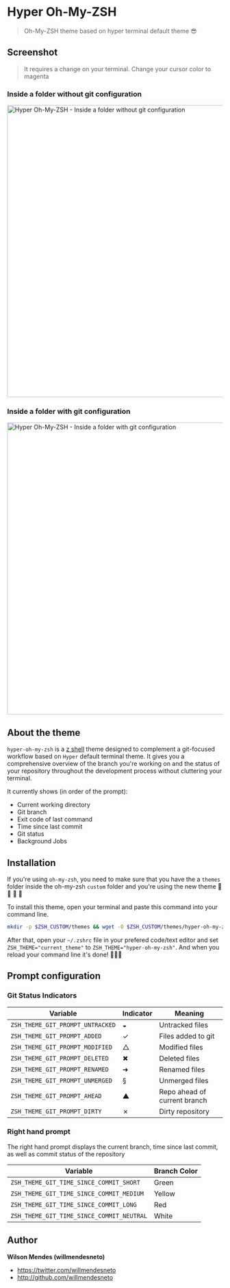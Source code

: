 # Hyper Oh-My-ZSH

> Oh-My-ZSH theme based on hyper terminal default theme 😎 


## Screenshot

> It requires a change on your terminal. Change your cursor color to magenta


### Inside a folder without git configuration

<img width="682" alt="Hyper Oh-My-ZSH - Inside a folder without git configuration" src="https://user-images.githubusercontent.com/1252570/43366463-d48d9f68-9381-11e8-9871-9166c6c29da6.png">

### Inside a folder with git configuration

<img width="682" alt="Hyper Oh-My-ZSH - Inside a folder with git configuration" src="https://user-images.githubusercontent.com/1252570/43366555-1a7e5eb2-9383-11e8-89d5-98b255968bdb.png">


## About the theme

`hyper-oh-my-zsh` is a [z shell](http://www.zsh.org/) theme designed to complement a git-focused workflow based on `Hyper` default terminal theme. It gives you a comprehensive overview of the branch you're working on and the status of your repository throughout the development process without cluttering your terminal.  

It currently shows (in order of the prompt):  
- Current working directory
- Git branch
- Exit code of last command
- Time since last commit
- Git status
- Background Jobs


## Installation

If you're using `oh-my-zsh`, you need to make sure that you have the a `themes` folder inside the oh-my-zsh `custom` folder and you're using the new theme 🎉 🎉 🎉 🎉

To install this theme, open your terminal and paste this command into your command line.

```bash
mkdir -p $ZSH_CUSTOM/themes && wget -O $ZSH_CUSTOM/themes/hyper-oh-my-zsh.zsh-theme https://raw.githubusercontent.com/willmendesneto/hyper-oh-my-zsh/master/hyper-oh-my-zsh.zsh-theme
```

After that, open your `~/.zshrc` file in your prefered code/text editor and set `ZSH_THEME="current_theme"` to `ZSH_THEME="hyper-oh-my-zsh"`. And when you reload your command line it's done! 👏👏👏

## Prompt configuration

### Git Status Indicators

| Variable | Indicator | Meaning |
|----------|-----------|---------|
| `ZSH_THEME_GIT_PROMPT_UNTRACKED` | ◒ | Untracked files |
| `ZSH_THEME_GIT_PROMPT_ADDED` | ✓ | Files added to git |
| `ZSH_THEME_GIT_PROMPT_MODIFIED` | △ | Modified files |
| `ZSH_THEME_GIT_PROMPT_DELETED` | ✖ | Deleted files |
| `ZSH_THEME_GIT_PROMPT_RENAMED` | ➜ | Renamed files |
| `ZSH_THEME_GIT_PROMPT_UNMERGED` | § | Unmerged files |
| `ZSH_THEME_GIT_PROMPT_AHEAD` | ▲ | Repo ahead of current branch |
| `ZSH_THEME_GIT_PROMPT_DIRTY` | ✗ | Dirty repository |


### Right hand prompt  

The right hand prompt displays the current branch, time since last commit, as well as commit status of the repository  

| Variable | Branch Color |
|----------|--------------|
| `ZSH_THEME_GIT_TIME_SINCE_COMMIT_SHORT` | Green |
| `ZSH_THEME_GIT_TIME_SINCE_COMMIT_MEDIUM` | Yellow |
| `ZSH_THEME_GIT_TIME_SINCE_COMMIT_LONG`  | Red |
| `ZSH_THEME_GIT_TIME_SINCE_COMMIT_NEUTRAL` | White |


## Author

**Wilson Mendes (willmendesneto)**
+ <https://twitter.com/willmendesneto>
+ <http://github.com/willmendesneto>
